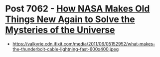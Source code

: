 # Post 7062 - [How NASA Makes Old Things New Again to Solve the Mysteries of the Universe](https://www.ifixit.com/News/7062/nasa-new-again)

- https://valkyrie.cdn.ifixit.com/media/2011/06/05152952/what-makes-the-thunderbolt-cable-lightning-fast-600x400.jpeg
